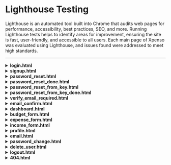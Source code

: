 # Lighthouse Testing

Lighthouse is an automated tool built into Chrome that audits web pages for performance, accessibility, best practices, SEO, and more. Running Lighthouse tests helps to identify areas for improvement, ensuring the site is fast, user-friendly, and accessible to all users. Each main page of Xpenso was evaluated using Lighthouse, and issues found were addressed to meet high standards.

---

<details>
<summary><strong>login.html</strong></summary>

- **Desktop Result:**  
<img src="../images/lighthouse-results/lighthouse-login-desktop.png" alt="Lighthouse test for login.html" width="375"/>

- **Mobile Result:**  
<img src="../images/lighthouse-results/lighthouse-login-mobile.png" alt="Lighthouse test for login.html" width="375"/>
</details>

<details>
<summary><strong>signup.html</strong></summary>

- **Desktop Result:**  
<img src="../images/lighthouse-results/lighthouse-signup-desktop.png" alt="Lighthouse test for signup.html" width="375"/>

- **Mobile Result:**  
<img src="../images/lighthouse-results/lighthouse-signup-mobile.png" alt="Lighthouse test for signup.html" width="375"/>
</details>

<details>
<summary><strong>password_reset.html</strong></summary>

- **Desktop Result:**  
<img src="../images/lighthouse-results/lighthouse-password_reset-desktop.png" alt="Lighthouse test for password_reset.html" width="375"/>

- **Mobile Result:**  
<img src="../images/lighthouse-results/lighthouse-password_reset-mobile.png" alt="Lighthouse test for password_reset.html" width="375"/>
</details>

<details>
<summary><strong>password_reset_done.html</strong></summary>

- **Desktop Result:**  
<img src="../images/lighthouse-results/lighthouse-password_reset_done-desktop.png" alt="Lighthouse test for password_reset_done.html" width="375"/>

- **Mobile Result:**  
<img src="../images/lighthouse-results/lighthouse-password_reset_done-mobile.png" alt="Lighthouse test for password_reset_done.html" width="375"/>
</details>

<details>
<summary><strong>password_reset_from_key.html</strong></summary>

- **Desktop Result:**  
<img src="../images/lighthouse-results/lighthouse-password_reset_from_key-desktop.png" alt="Lighthouse test for password_reset_from_key.html" width="375"/>

- **Mobile Result:**  
<img src="../images/lighthouse-results/lighthouse-password_reset_from_key-mobile.png" alt="Lighthouse test for password_reset_from_key.html" width="375"/>
</details>

<details>
<summary><strong>password_reset_from_key_done.html</strong></summary>

- **Desktop Result:**  
<img src="../images/lighthouse-results/lighthouse-password_reset_from_key_done-desktop.png" alt="Lighthouse test for password_reset_from_key_done.html" width="375"/>

- **Mobile Result:**  
<img src="../images/lighthouse-results/lighthouse-password_reset_from_key_done-mobile.png" alt="Lighthouse test for password_reset_from_key_done.html" width="375"/>
</details>


<details>
<summary><strong>verify_email_required.html</strong></summary>

- **Desktop Result:**  
<img src="../images/lighthouse-results/lighthouse-verify_email_required-desktop.png" alt="Lighthouse test for verify_email_required.html" width="375"/>

- **Mobile Result:**  
<img src="../images/lighthouse-results/lighthouse-verify_email_required-mobile.png" alt="Lighthouse test for verify_email_required.html" width="375"/>
</details>

<details>
<summary><strong>email_confirm.html</strong></summary>

- **Desktop Result:**  
<img src="../images/lighthouse-results/lighthouse-email_confirm-desktop.png" alt="Lighthouse test for email_confirm.html" width="375"/>

- **Mobile Result:**  
<img src="../images/lighthouse-results/lighthouse-email_confirm-mobile.png" alt="Lighthouse test for email_confirm.html" width="375"/>
</details>

<details>
<summary><strong>dashboard.html</strong></summary>

- **Desktop Result:**  
<img src="../images/lighthouse-results/lighthouse-dashboard-desktop.png" alt="Lighthouse test for dashboard.html" width="375"/>

- **Mobile Result:**  
<img src="../images/lighthouse-results/lighthouse-dashboard-mobile.png" alt="Lighthouse test for dashboard.html" width="375"/>
</details>

<details>
<summary><strong>budget_form.html</strong></summary>

- **Desktop Result:**  
<img src="../images/lighthouse-results/lighthouse-budget_form-desktop.png" alt="Lighthouse test for budget_form.html" width="375"/>

- **Mobile Result:**  
<img src="../images/lighthouse-results/lighthouse-budget_form-mobile.png" alt="Lighthouse test for budget_form.html" width="375"/>
</details>

<details>
<summary><strong>expense_form.html</strong></summary>

- **Desktop Result:**  
<img src="../images/lighthouse-results/lighthouse-expense_form-desktop.png" alt="Lighthouse test for expense_form.html" width="375"/>

- **Mobile Result:**  
<img src="../images/lighthouse-results/lighthouse-expense_form-mobile.png" alt="Lighthouse test for expense_form.html" width="375"/>
</details>

<details>
<summary><strong>income_form.html</strong></summary>

- **Desktop Result:**  
<img src="../images/lighthouse-results/lighthouse-income_form-desktop.png" alt="Lighthouse test for income_form.html" width="375"/>

- **Mobile Result:**  
<img src="../images/lighthouse-results/lighthouse-income_form-mobile.png" alt="Lighthouse test for income_form.html" width="375"/>
</details>

<details>
<summary><strong>profile.html</strong></summary>

- **Desktop Result:**  
<img src="../images/lighthouse-results/lighthouse-profile-desktop.png" alt="Lighthouse test for profile.html" width="375"/>

- **Mobile Result:**  
<img src="../images/lighthouse-results/lighthouse-profile-mobile.png" alt="Lighthouse test for profile.html" width="375"/>
</details>

<details>
<summary><strong>email.html</strong></summary>

- **Desktop Result:**  
<img src="../images/lighthouse-results/lighthouse-email-desktop.png" alt="Lighthouse test for email.html" width="375"/>

- **Mobile Result:**  
<img src="../images/lighthouse-results/lighthouse-emai-mobile.png" alt="Lighthouse test for email.html" width="375"/>
</details>

<details>
<summary><strong>password_change.html</strong></summary>

- **Desktop Result:**  
<img src="../images/lighthouse-results/lighthouse-password_change-desktop.png" alt="Lighthouse test for password_change.html" width="375"/>

- **Mobile Result:**  
<img src="../images/lighthouse-results/lighthouse-password_change-mobile.png" alt="Lighthouse test for password_change.html" width="375"/>
</details>

<details>
<summary><strong>delete_user.html</strong></summary>

- **Desktop Result:**  
<img src="../images/lighthouse-results/lighthouse-delete_user-desktop.png" alt="Lighthouse test for delete_user.html" width="375"/>

- **Mobile Result:**  
<img src="../images/lighthouse-results/lighthouse-delete_user-mobile.png" alt="Lighthouse test for delete_user.html" width="375"/>
</details>

<details>
<summary><strong>logout.html</strong></summary>

- **Desktop Result:**  
<img src="../images/lighthouse-results/lighthouse-logout-desktop.png" alt="Lighthouse test for logout.html" width="375"/>

- **Mobile Result:**  
<img src="../images/lighthouse-results/lighthouse-logout-mobile.png" alt="Lighthouse test for logout.html" width="375"/>
</details>

<details>
<summary><strong>404.html</strong></summary>

- **Desktop Result:**  
<img src="../images/lighthouse-results/lighthouse-404-desktop.png" alt="Lighthouse test for 404.html" width="375"/>

- **Mobile Result:**  
<img src="../images/lighthouse-results/lighthouse-404-mobile.png" alt="Lighthouse test for 404.html" width="375"/>
</details>
